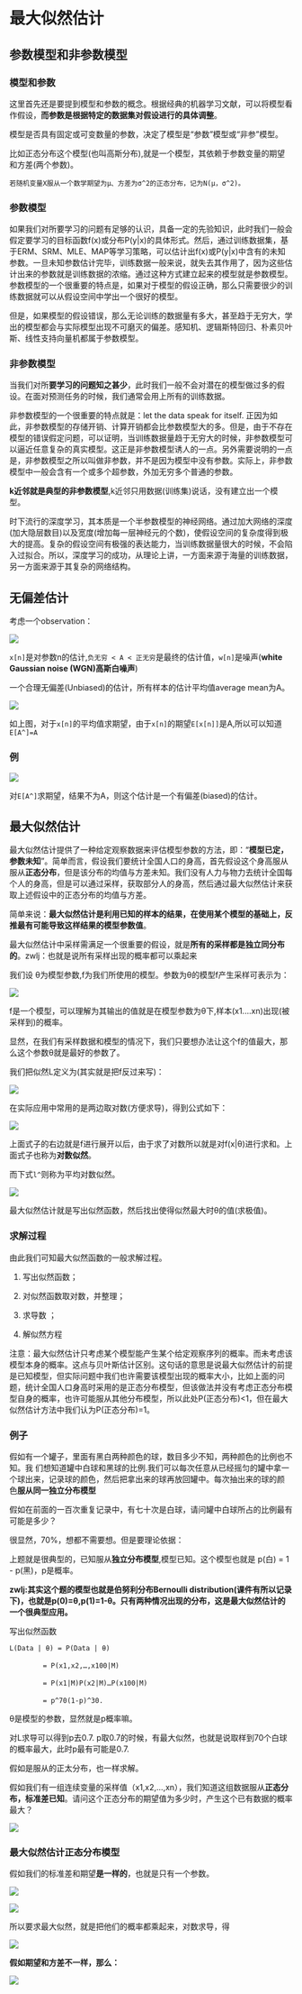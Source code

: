 # 最大似然估计

## 参数模型和非参数模型

### 模型和参数
这里首先还是要提到模型和参数的概念。根据经典的机器学习文献，可以将模型看作假设，**而参数是根据特定的数据集对假设进行的具体调整**。

模型是否具有固定或可变数量的参数，决定了模型是“参数”模型或“非参”模型。

比如正态分布这个模型(也叫高斯分布),就是一个模型，其依赖于参数变量的期望和方差(两个参数)。

`若随机变量X服从一个数学期望为μ、方差为σ^2的正态分布，记为N(μ，σ^2)。`




### 参数模型
如果我们对所要学习的问题有足够的认识，具备一定的先验知识，此时我们一般会假定要学习的目标函数f(x)或分布P(y|x)的具体形式。然后，通过训练数据集，基于ERM、SRM、MLE、MAP等学习策略，可以估计出f(x)或P(y|x)中含有的未知参数。一旦未知参数估计完毕，训练数据一般来说，就失去其作用了，因为这些估计出来的参数就是训练数据的浓缩。通过这种方式建立起来的模型就是参数模型。参数模型的一个很重要的特点是，如果对于模型的假设正确，那么只需要很少的训练数据就可以从假设空间中学出一个很好的模型。

但是，如果模型的假设错误，那么无论训练的数据量有多大，甚至趋于无穷大，学出的模型都会与实际模型出现不可磨灭的偏差。感知机、逻辑斯特回归、朴素贝叶斯、线性支持向量机都属于参数模型。

### 非参数模型
当我们对所**要学习的问题知之甚少**，此时我们一般不会对潜在的模型做过多的假设。在面对预测任务的时候，我们通常会用上所有的训练数据。

非参数模型的一个很重要的特点就是：let the data speak for itself. 正因为如此，非参数模型的存储开销、计算开销都会比参数模型大的多。但是，由于不存在模型的错误假定问题，可以证明，当训练数据量趋于无穷大的时候，非参数模型可以逼近任意复杂的真实模型。这正是非参数模型诱人的一点。另外需要说明的一点是，非参数模型之所以叫做非参数，并不是因为模型中没有参数。实际上，非参数模型中一般会含有一个或多个超参数，外加无穷多个普通的参数。

**k近邻就是典型的非参数模型**,k近邻只用数据(训练集)说话，没有建立出一个模型。

时下流行的深度学习，其本质是一个半参数模型的神经网络。通过加大网络的深度(加大隐层数目)以及宽度(增加每一层神经元的个数)，使假设空间的复杂度得到极大的提高。复杂的假设空间有极强的表达能力，当训练数据量很大的时候，不会陷入过拟合。所以，深度学习的成功，从理论上讲，一方面来源于海量的训练数据，另一方面来源于其复杂的网络结构。

## 无偏差估计

考虑一个observation：

![](image/mlh0.jpg)

`x[n]`是对参数n的估计,`负无穷 < A < 正无穷`是最终的估计值，`w[n]`是噪声(**white Gaussian noise (WGN)高斯白噪声**)

一个合理无偏差(Unbiased)的估计，所有样本的估计平均值average mean为A。

![](image/mlh1.jpg)

如上图，对于`x[n]`的平均值求期望，由于`x[n]`的期望`E[x[n]]`是A,所以可以知道`E[A^]=A`

### 例
![](image/mlh2.jpg)

对`E[A^]`求期望，结果不为A，则这个估计是一个有偏差(biased)的估计。

## 最大似然估计
最大似然估计提供了一种给定观察数据来评估模型参数的方法，即：“**模型已定，参数未知**”。简单而言，假设我们要统计全国人口的身高，首先假设这个身高服从服从**正态分布**，但是该分布的均值与方差未知。我们没有人力与物力去统计全国每个人的身高，但是可以通过采样，获取部分人的身高，然后通过最大似然估计来获取上述假设中的正态分布的均值与方差。

简单来说：**最大似然估计是利用已知的样本的结果，在使用某个模型的基础上，反推最有可能导致这样结果的模型参数值**。

最大似然估计中采样需满足一个很重要的假设，就是**所有的采样都是独立同分布的**。zwlj：也就是说所有采样出现的概率都可以乘起来

我们设 θ为模型参数,f为我们所使用的模型。参数为θ的模型f产生采样可表示为：

![](image/mle0.jpg)

f是一个模型，可以理解为其输出的值就是在模型参数为θ下,样本(x1....xn)出现(被采样到)的概率。

显然，在我们有采样数据和模型的情况下，我们只要想办法让这个f的值最大，那么这个参数θ就是最好的参数了。

我们把似然L定义为(其实就是把f反过来写)：

![](image/mle1.jpg)

在实际应用中常用的是两边取对数(方便求导)，得到公式如下：

![](image/mle3.jpg)

上面式子的右边就是f进行展开以后，由于求了对数所以就是对f(x|θ)进行求和。上面式子也称为**对数似然**。

而下式`l^`则称为平均对数似然。

![](image/mle4.jpg)

最大似然估计就是写出似然函数，然后找出使得似然最大时θ的值(求极值)。

### 求解过程
由此我们可知最大似然函数的一般求解过程。

1. 写出似然函数；

2. 对似然函数取对数，并整理；

3. 求导数 ；

4. 解似然方程

注意：最大似然估计只考虑某个模型能产生某个给定观察序列的概率。而未考虑该模型本身的概率。这点与贝叶斯估计区别。这句话的意思是说最大似然估计的前提是已知模型，但实际问题中我们也许需要该模型出现的概率大小，比如上面的问题，统计全国人口身高时采用的是正态分布模型，但该做法并没有考虑正态分布模型自身的概率，也许可能服从其他分布模型，所以此处P(正态分布)\<1，但在最大似然估计方法中我们认为P(正态分布)=1。

### 例子
假如有一个罐子，里面有黑白两种颜色的球，数目多少不知，两种颜色的比例也不知。我 们想知道罐中白球和黑球的比例.我们可以每次任意从已经摇匀的罐中拿一个球出来，记录球的颜色，然后把拿出来的球再放回罐中。每次抽出来的球的颜 色**服从同一独立分布模型**

假如在前面的一百次重复记录中，有七十次是白球，请问罐中白球所占的比例最有可能是多少？

很显然，70%，想都不需要想。但是要理论依据：

上题就是很典型的，已知服从**独立分布模型**,模型已知。这个模型也就是 p(白) = 1 - p(黑)，p是概率。

**zwlj:其实这个题的模型也就是伯努利分布Bernoulli distribution(课件有所以记录下)，也就是p(0)=θ,p(1)=1-θ。只有两种情况出现的分布，这是最大似然估计的一个很典型应用。**

写出似然函数

```
L(Data | θ) = P(Data | θ)

　　　　　= P(x1,x2,…,x100|M)

　　　　　= P(x1|M)P(x2|M)…P(x100|M)

　　　　　= p^70(1-p)^30.
```

θ是模型的参数，显然就是p概率嘛。

对L求导可以得到p去0.7. p取0.7的时候，有最大似然，也就是说取样到70个白球的概率最大，此时p最有可能是0.7.

假如是服从的正太分布，也一样求解。

假如我们有一组连续变量的采样值（x1,x2,…,xn），我们知道这组数据服从**正态分布，标准差已知**。请问这个正态分布的期望值为多少时，产生这个已有数据的概率最大？

![](image/mle5.jpg)

### 最大似然估计正态分布模型
假如我们的标准差和期望**是一样的**，也就是只有一个参数。

![](image/mle6.jpg)

![](image/mle7.jpg)

所以要求最大似然，就是把他们的概率都乘起来，对数求导，得

![](image/mle8.jpg)

**假如期望和方差不一样，那么：**

![](image/mle9.jpg)
